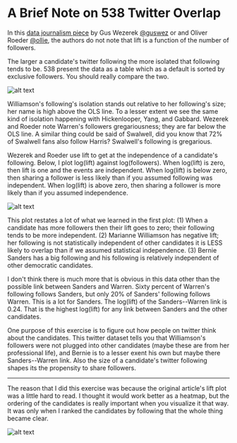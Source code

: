 # A Brief Note on 538 Twitter Overlap


In this [data journalism piece](https://fivethirtyeight.com/features/which-2020-candidates-have-the-most-in-common-on-twitter/) by Gus Wezerek [@guswez](https://twitter.com/guswez) or and Oliver Roeder [@ollie](https://twitter.com/ollie),  the authors do not note that lift is a function of the number of followers.  

The larger a candidate's twitter following the more isolated that following tends to be. 538 present the data as a table which as a default is sorted by exclusive followers.  You should really compare the two. 

![alt text](https://github.com/JTS3/asides/blob/master/sharedbytwo_exclusivefollowers_followers.png "Exclusive Followers v Followers")

Williamson's following's isolation stands out relative to her following's size; her name is high above the OLS line.  To a lesser extent we see the same kind of isolation happening with Hickenlooper, Yang, and Gabbard.  Wezerek and Roeder note Warren's followers gregariousness; they are far below the OLS line.  A similar thing could be said of Swalwell, did you know that 72% of Swalwell fans also follow Harris? Swalwell's following is gregarious. 

Wezerek and Roeder use lift to get at the independence of a candidate's following.  Below, I plot log(lift) against log(followers). When log(lift) is zero, then lift is one and the events are independent.  When log(lift) is below zero, then sharing a follower is less likely than if you assumed following was independent. When log(lift) is above zero, then sharing a follower is more likely than if you assumed independence. 

![alt text](https://github.com/JTS3/asides/blob/master/sharedbytwo_loglift_logfollowers.png "Lift v Followers")

This plot restates a lot of what we learned in the first plot:  (1) When a candidate has more followers then their lift goes to zero; their following tends to be more independent.  (2) Marianne Williamson has negative lift; her following is not statistically independent of other candidates it is LESS likely to overlap than if we assumed statistical independence.   (3) Bernie Sanders has a big following and his following is relatively independent of other democratic candidates.

I don't think there is much more that is obvious in this data other than the possible link between Sanders and Warren.  Sixty percent of Warren's following follows Sanders, but only 20% of Sanders' following follows Warren.  This is a lot for Sanders.  The log(lift) of the Sanders--Warren link is 0.24.  That is the highest log(lift) for any link between Sanders and the other candidates. 

One purpose of this exercise is to figure out how people on twitter think about the candidates.  This twitter dataset tells you that Williamson's followers were not plugged into other candidates (maybe these are from her professional life), and Bernie is to a lesser exent his own but maybe there Sanders--Warren link.  Also the size of a candidate's twitter following shapes its the propensity to share followers. 

---

The reason that I did this exercise was because the original article's lift plot was a little hard to read. I thought it would work better as a heatmap, but the ordering of the candidates is really important when you visualize it that way.  It was only when I ranked the candidates by following that the whole thing became clear. 

![alt text](https://github.com/JTS3/asides/blob/master/sharedbytwo_loglift.png "Log(lift) ranked by following")

